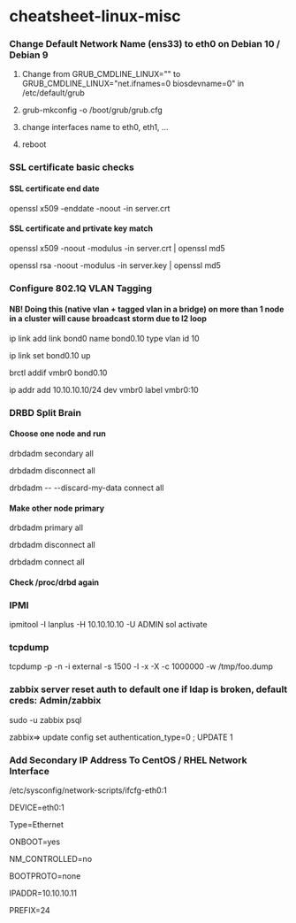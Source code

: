 # cheatsheet-linux-misc
### Change Default Network Name (ens33) to eth0 on Debian 10 / Debian 9

1. Change from
GRUB_CMDLINE_LINUX=""
to
GRUB_CMDLINE_LINUX="net.ifnames=0 biosdevname=0"
in 
/etc/default/grub

2. grub-mkconfig -o /boot/grub/grub.cfg
3. change interfaces name to eth0, eth1, ...
4. reboot

### SSL certificate basic checks

#### SSL certificate end date
openssl x509 -enddate -noout -in server.crt
 
#### SSL certificate and prtivate key match
openssl x509 -noout -modulus -in server.crt | openssl md5

openssl rsa -noout -modulus -in server.key | openssl md5

### Configure 802.1Q VLAN Tagging
#### NB! Doing this (native vlan + tagged vlan in a bridge) on more than 1 node in a cluster will cause broadcast storm due to l2 loop
ip link add link bond0 name bond0.10 type vlan id 10

ip link set bond0.10 up

brctl addif vmbr0 bond0.10

ip addr add 10.10.10.10/24 dev vmbr0 label vmbr0:10

### DRBD Split Brain
#### Choose one node and run
drbdadm secondary all

drbdadm disconnect all

drbdadm -- --discard-my-data connect all

#### Make other node primary
drbdadm primary all

drbdadm disconnect all

drbdadm connect all

#### Check /proc/drbd again

### IPMI
ipmitool -I lanplus -H 10.10.10.10 -U ADMIN sol activate

### tcpdump
tcpdump -p -n -i external -s 1500 -l -x -X -c 1000000 -w /tmp/foo.dump

### zabbix server reset auth to default one if ldap is broken, default creds: Admin/zabbix
sudo -u zabbix psql

zabbix=>  update config set authentication_type=0 ;
 UPDATE 1

### Add Secondary IP Address To CentOS / RHEL Network Interface

/etc/sysconfig/network-scripts/ifcfg-eth0:1

DEVICE=eth0:1

Type=Ethernet

ONBOOT=yes

NM_CONTROLLED=no

BOOTPROTO=none

IPADDR=10.10.10.11

PREFIX=24
